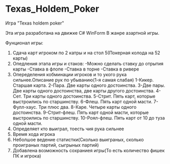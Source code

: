 # Texas_Holdem_Poker
Игра "Texas holdem poker"

Эта игра разработана на движке C# WinForm
В жанре азартной игры.

Фунционал игры:
1) Сдача карт игроком по 2 катры и на стол 5(Покерная колода на 52 карты)
2) Опедления этапа игры и стаков:
    -Можно сделать ставку до отрытия карты
    -Ставка в флопе
    -Ставка в торне
    -Ставка в ривере
3) Опеределения кобминации игроков и то укого рука сильнее.Описание рук по убыванию(1-я самая слабая)
    1-Кикер. Старшая карта.
    2-Пара. Две карты одного достоинства.
    3-Две пары. Две карты одного достоинства, две карты другого достоинства.
    4-Сет. Три карты одного достоинства.
    5-Стрит. Пять карт, которые выстроились по старшинству.
    6-Флеш. Пять карт одной масти.
    7-Фулл-хаус. Три плюс два.
    8-Каре. Четыре карты одного достоинства.
    9-Стрит-флеш. Пять карт одной масти, которые выстроились по старшинству.
    10-Роял-флеш. Пять карт от 10 до туза одной масти.
4) Определяет кто выиграл, тоесть чия рука сильнее 
5) Время хода игрока 
6) Неболшое ведение статистки(Сколько выиграных, сколько проиграных партий, сыгрыных партий)
7) Добавлена возможность сохраниея игры(То есть количество фишек ПК и игрока)
